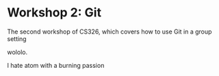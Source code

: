 # Workshop 2: Git

The second workshop of CS326, which covers how to use Git in a group setting

wololo.

I hate atom with a burning passion